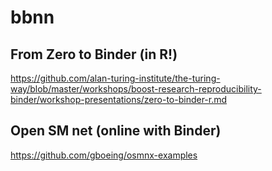 # bbnn

## From Zero to Binder (in R!)
https://github.com/alan-turing-institute/the-turing-way/blob/master/workshops/boost-research-reproducibility-binder/workshop-presentations/zero-to-binder-r.md

## Open SM net (online with Binder)
https://github.com/gboeing/osmnx-examples


